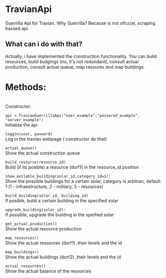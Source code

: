 # TravianApi
Guerrilla Api for Travian. Why Guerrilla? Because is not oficcial, scraping bassed api. 
 
## What can i do with that?
Actually, i have implemented the construction functionality. You can build resources, build builgings (no, it's not redundant), consult actual production, consult actual queue, map resoures and map buildings.

# Methods:
<br/>
Constructor:<br/>

```api = TravianGuerrillaApi("user_example","passwrod_example", "server_example")```
<br/>Initialize the api<br/>

```loggin(user, pasword)```
<br/>Log in the travian webpage ( constructor do that)
<br/>

```actual_queue()```
<br/>Show the actual construction queue
<br/>

```build_resource(resource_id)```
<br/> Build (if its posible) a resource (dorf1) in the resource_id position<br/>

```show_avilable_building(solar_id,category_id=1):```
<br/> Show the possible buildings for a certain solar, category is arbitrari, default 1 (1 - infraestructure, 2 - military, 3 - resources)<br/>

```build_building(solar_id, building_id)```
<br/> If posible, build a certain building in the specified solar <br/>

```upgrade_building(solar_id):```
<br/> If possible, upgrade the building in the speified solar<br/>

```get_actual_production()```
<br/> Show the actual resource production <br/>

```map_resources()```
<br/> Show the actual resources (dorf1) ,their levels and the id <br/>

```map_buildings()```
<br/> Show the actual buildings (dorf2) ,their levels and the id <br/>

```actual_resources()```
<br/> Show the actual balance of the resources <br/>

